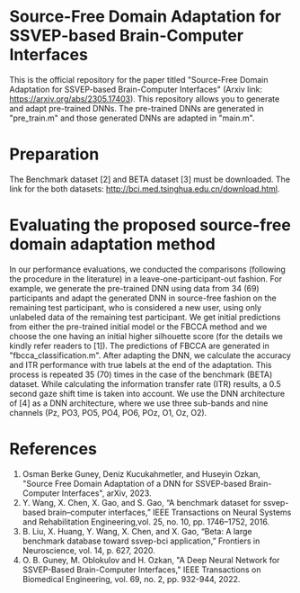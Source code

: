 # Source-Free Domain Adaptation for SSVEP-based Brain-Computer Interfaces
This is the official repository for the paper titled "Source-Free Domain Adaptation for SSVEP-based Brain-Computer Interfaces" (Arxiv link: https://arxiv.org/abs/2305.17403). This repository allows you to generate and adapt pre-trained DNNs. The pre-trained DNNs are generated in "pre_train.m" and those generated DNNs are adapted in "main.m".

# Preparation
The Benchmark dataset [2] and BETA dataset [3] must be downloaded. The link for the both datasets: http://bci.med.tsinghua.edu.cn/download.html.

# Evaluating the proposed source-free domain adaptation method
In our performance evaluations, we conducted the comparisons (following the procedure in the literature) in a leave-one-participant-out fashion.
For example, we generate the pre-trained DNN using data from 34 (69) participants and adapt the generated DNN in source-free fashion on the remaining test participant, who is considered a new user, using only unlabeled data of the remaining test participant. We get initial predictions from either the pre-trained initial model or the FBCCA method and we choose the one having an initial higher silhouette score (for the details we kindly refer readers to [1]). The predictions of FBCCA are generated in "fbcca_classification.m". 
After adapting the DNN, we calculate the accuracy and ITR performance with true labels at the end of the adaptation. This process is repeated 35 (70) times in the case of the benchmark (BETA) dataset. While calculating the information transfer rate (ITR) results, a 0.5 second gaze shift time is taken into account. We use the DNN architecture of [4] as a DNN architecture, where we use three sub-bands and nine channels (Pz, PO3, PO5, PO4, PO6, POz, O1, Oz, O2).

# References 
1. Osman Berke Guney, Deniz Kucukahmetler, and Huseyin Ozkan, "Source Free Domain Adaptation of a DNN for SSVEP-based Brain-Computer Interfaces", arXiv, 2023.
2. Y. Wang, X. Chen, X. Gao, and S. Gao, “A benchmark dataset for
   ssvep-based brain–computer interfaces,” IEEE Transactions on Neural Systems and 
   Rehabilitation Engineering,vol. 25, no. 10, pp. 1746–1752, 2016.
3. B. Liu, X. Huang, Y. Wang, X. Chen, and X. Gao, “Beta: A large
   benchmark database toward ssvep-bci application,” Frontiers in
   Neuroscience, vol. 14, p. 627, 2020.
4. O. B. Guney, M. Oblokulov and H. Ozkan, "A Deep Neural Network for SSVEP-Based Brain-Computer Interfaces," IEEE Transactions on Biomedical Engineering, vol. 69, no. 2, pp. 932-944,  2022.
